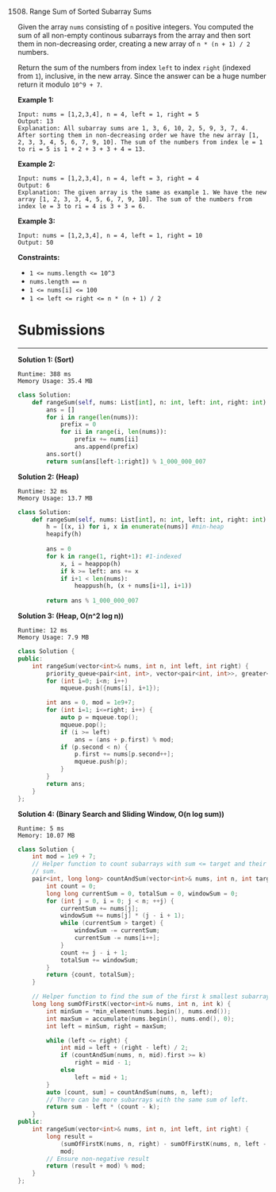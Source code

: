 1508. Range Sum of Sorted Subarray Sums

Given the array `nums` consisting of `n` positive integers. You computed the sum of all non-empty continous subarrays from the array and then sort them in non-decreasing order, creating a new array of `n * (n + 1) / 2` numbers.

Return the sum of the numbers from index `left` to index `right` (indexed from `1`), inclusive, in the new array. Since the answer can be a huge number return it modulo `10^9 + 7`.

 

**Example 1:**
```
Input: nums = [1,2,3,4], n = 4, left = 1, right = 5
Output: 13 
Explanation: All subarray sums are 1, 3, 6, 10, 2, 5, 9, 3, 7, 4. After sorting them in non-decreasing order we have the new array [1, 2, 3, 3, 4, 5, 6, 7, 9, 10]. The sum of the numbers from index le = 1 to ri = 5 is 1 + 2 + 3 + 3 + 4 = 13. 
```

**Example 2:**
```
Input: nums = [1,2,3,4], n = 4, left = 3, right = 4
Output: 6
Explanation: The given array is the same as example 1. We have the new array [1, 2, 3, 3, 4, 5, 6, 7, 9, 10]. The sum of the numbers from index le = 3 to ri = 4 is 3 + 3 = 6.
```

**Example 3:**
```
Input: nums = [1,2,3,4], n = 4, left = 1, right = 10
Output: 50
```

**Constraints:**

* `1 <= nums.length <= 10^3`
* `nums.length == n`
* `1 <= nums[i] <= 100`
* `1 <= left <= right <= n * (n + 1) / 2`

# Submissions
---
**Solution 1: (Sort)**
```
Runtime: 388 ms
Memory Usage: 35.4 MB
```
```python
class Solution:
    def rangeSum(self, nums: List[int], n: int, left: int, right: int) -> int:
        ans = []
        for i in range(len(nums)):
            prefix = 0
            for ii in range(i, len(nums)):
                prefix += nums[ii]
                ans.append(prefix)
        ans.sort()
        return sum(ans[left-1:right]) % 1_000_000_007
```

**Solution 2: (Heap)**
```
Runtime: 32 ms
Memory Usage: 13.7 MB
```
```python
class Solution:
    def rangeSum(self, nums: List[int], n: int, left: int, right: int) -> int:
        h = [(x, i) for i, x in enumerate(nums)] #min-heap 
        heapify(h)
        
        ans = 0
        for k in range(1, right+1): #1-indexed
            x, i = heappop(h)
            if k >= left: ans += x
            if i+1 < len(nums): 
                heappush(h, (x + nums[i+1], i+1))
                
        return ans % 1_000_000_007
```

**Solution 3: (Heap, O(n^2 log n))**
```
Runtime: 12 ms
Memory Usage: 7.9 MB
```
```c++
class Solution {
public:
    int rangeSum(vector<int>& nums, int n, int left, int right) {
        priority_queue<pair<int, int>, vector<pair<int, int>>, greater<pair<int, int>>> mqueue;
        for (int i=0; i<n; i++)
            mqueue.push({nums[i], i+1});

        int ans = 0, mod = 1e9+7;
        for (int i=1; i<=right; i++) {
            auto p = mqueue.top();
            mqueue.pop();
            if (i >= left)
                ans = (ans + p.first) % mod;
            if (p.second < n) {
                p.first += nums[p.second++];
                mqueue.push(p);
            }
        }
        return ans;
    }
};
```

**Solution 4: (Binary Search and Sliding Window, O(n log sum))**
```
Runtime: 5 ms
Memory: 10.07 MB
```
```c++
class Solution {
    int mod = 1e9 + 7;
    // Helper function to count subarrays with sum <= target and their total
    // sum.
    pair<int, long long> countAndSum(vector<int>& nums, int n, int target) {
        int count = 0;
        long long currentSum = 0, totalSum = 0, windowSum = 0;
        for (int j = 0, i = 0; j < n; ++j) {
            currentSum += nums[j];
            windowSum += nums[j] * (j - i + 1);
            while (currentSum > target) {
                windowSum -= currentSum;
                currentSum -= nums[i++];
            }
            count += j - i + 1;
            totalSum += windowSum;
        }
        return {count, totalSum};
    }

    // Helper function to find the sum of the first k smallest subarray sums.
    long long sumOfFirstK(vector<int>& nums, int n, int k) {
        int minSum = *min_element(nums.begin(), nums.end());
        int maxSum = accumulate(nums.begin(), nums.end(), 0);
        int left = minSum, right = maxSum;

        while (left <= right) {
            int mid = left + (right - left) / 2;
            if (countAndSum(nums, n, mid).first >= k)
                right = mid - 1;
            else
                left = mid + 1;
        }
        auto [count, sum] = countAndSum(nums, n, left);
        // There can be more subarrays with the same sum of left.
        return sum - left * (count - k);
    }
public:
    int rangeSum(vector<int>& nums, int n, int left, int right) {
        long result =
            (sumOfFirstK(nums, n, right) - sumOfFirstK(nums, n, left - 1)) %
            mod;
        // Ensure non-negative result
        return (result + mod) % mod;
    }
};
```
